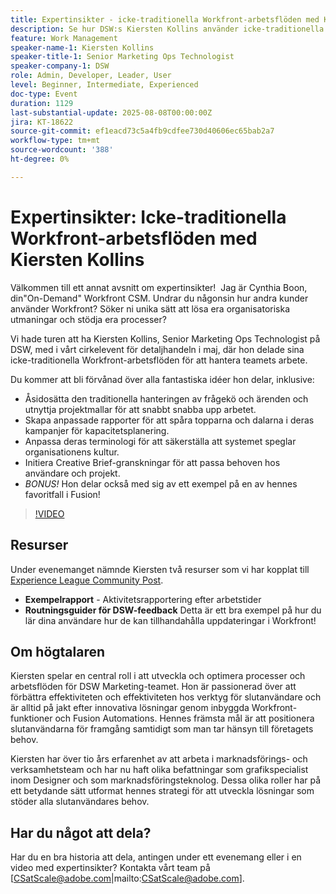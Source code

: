 ```yaml
---
title: Expertinsikter - icke-traditionella Workfront-arbetsflöden med Kiersten Kollins
description: Se hur DSW:s Kiersten Kollins använder icke-traditionella Adobe Workfront-arbetsflöden, anpassade rapporter och Fusion-automatiseringar för att optimera marknadsföringen och öka teamets effektivitet.
feature: Work Management
speaker-name-1: Kiersten Kollins
speaker-title-1: Senior Marketing Ops Technologist
speaker-company-1: DSW
role: Admin, Developer, Leader, User
level: Beginner, Intermediate, Experienced
doc-type: Event
duration: 1129
last-substantial-update: 2025-08-08T00:00:00Z
jira: KT-18622
source-git-commit: ef1eacd73c5a4fb9cdfee730d40606ec65bab2a7
workflow-type: tm+mt
source-wordcount: '388'
ht-degree: 0%

---
```



# Expertinsikter: Icke-traditionella Workfront-arbetsflöden med Kiersten Kollins

Välkommen till ett annat avsnitt om expertinsikter!  Jag är Cynthia Boon, din&quot;On-Demand&quot; Workfront CSM. Undrar du någonsin hur andra kunder använder Workfront? Söker ni unika sätt att lösa era organisatoriska utmaningar och stödja era processer?  

Vi hade turen att ha Kiersten Kollins, Senior Marketing Ops Technologist på DSW, med i vårt cirkelevent för detaljhandeln i maj, där hon delade sina icke-traditionella Workfront-arbetsflöden för att hantera teamets arbete.  

Du kommer att bli förvånad över alla fantastiska idéer hon delar, inklusive: 

* Åsidosätta den traditionella hanteringen av frågekö och ärenden och utnyttja projektmallar för att snabbt snabba upp arbetet. 
* Skapa anpassade rapporter för att spåra topparna och dalarna i deras kampanjer för kapacitetsplanering. 
* Anpassa deras terminologi för att säkerställa att systemet speglar organisationens kultur. 
* Initiera Creative Brief-granskningar för att passa behoven hos användare och projekt. 
* *BONUS!* Hon delar också med sig av ett exempel på en av hennes favoritfall i Fusion!

>[!VIDEO](https://video.tv.adobe.com/v/3469943/?learn=on&enablevpops&captions=swe)

## Resurser

Under evenemanget nämnde Kiersten två resurser som vi har kopplat till [Experience League Community Post](https://experienceleaguecommunities.adobe.com/t5/workfront-discussions/video-august-2024-workfront-expert-insights-non-traditional/td-p/694315).
* **Exempelrapport** - Aktivitetsrapportering efter arbetstider 
* **Routningsguider för DSW-feedback** Detta är ett bra exempel på hur du lär dina användare hur de kan tillhandahålla uppdateringar i Workfront! 

## Om högtalaren 

Kiersten spelar en central roll i att utveckla och optimera processer och arbetsflöden för DSW Marketing-teamet. Hon är passionerad över att förbättra effektiviteten och effektiviteten hos verktyg för slutanvändare och är alltid på jakt efter innovativa lösningar genom inbyggda Workfront-funktioner och Fusion Automations. Hennes främsta mål är att positionera slutanvändarna för framgång samtidigt som man tar hänsyn till företagets behov.   

Kiersten har över tio års erfarenhet av att arbeta i marknadsförings- och verksamhetsteam och har nu haft olika befattningar som grafikspecialist inom Designer och som marknadsföringsteknolog. Dessa olika roller har på ett betydande sätt utformat hennes strategi för att utveckla lösningar som stöder alla slutanvändares behov. 

## Har du något att dela?

Har du en bra historia att dela, antingen under ett evenemang eller i en video med expertinsikter? Kontakta vårt team på [CSatScale@adobe.com|mailto:CSatScale@adobe.com].


